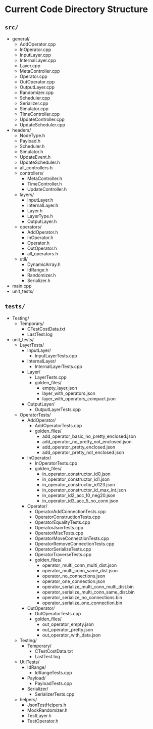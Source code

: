 # Current Code Directory Structure

## `src/`
- general/
  - AddOperator.cpp
  - InOperator.cpp
  - InputLayer.cpp
  - InternalLayer.cpp
  - Layer.cpp
  - MetaController.cpp
  - Operator.cpp
  - OutOperator.cpp
  - OutputLayer.cpp
  - Randomizer.cpp
  - Scheduler.cpp
  - Serializer.cpp
  - Simulator.cpp
  - TimeController.cpp
  - UpdateController.cpp
  - UpdateScheduler.cpp
- headers/
  - NodeType.h
  - Payload.h
  - Scheduler.h
  - Simulator.h
  - UpdateEvent.h
  - UpdateScheduler.h
  - all_controllers.h
  - controllers/
    - MetaController.h
    - TimeController.h
    - UpdateController.h
  - layers/
    - InputLayer.h
    - InternalLayer.h
    - Layer.h
    - LayerType.h
    - OutputLayer.h
  - operators/
    - AddOperator.h
    - InOperator.h
    - Operator.h
    - OutOperator.h
    - all_operators.h
  - util/
    - DynamicArray.h
    - IdRange.h
    - Randomizer.h
    - Serializer.h
- main.cpp
- unit_tests/

## `tests/`
- Testing/
  - Temporary/
    - CTestCostData.txt
    - LastTest.log
- unit_tests/
  - LayerTests/
    - InputLayer/
      - InputLayerTests.cpp
    - InternalLayer/
      - InternalLayerTests.cpp
    - Layer/
      - LayerTests.cpp
      - golden_files/
        - empty_layer.json
        - layer_with_operators.json
        - layer_with_operators_compact.json
    - OutputLayer/
      - OutputLayerTests.cpp
  - OperatorTests/
    - AddOperator/
      - AddOperatorTests.cpp
      - golden_files/
        - add_operator_basic_no_pretty_enclosed.json
        - add_operator_no_pretty_not_enclosed.json
        - add_operator_pretty_enclosed.json
        - add_operator_pretty_not_enclosed.json
    - InOperator/
      - InOperatorTests.cpp
      - golden_files/
        - in_operator_constructor_id0.json
        - in_operator_constructor_id1.json
        - in_operator_constructor_id123.json
        - in_operator_constructor_id_max_int.json
        - in_operator_id2_acc_10_neg20.json
        - in_operator_id3_acc_5_no_conn.json
    - Operator/
      - OperatorAddConnectionTests.cpp
      - OperatorConstructionTests.cpp
      - OperatorEqualityTests.cpp
      - OperatorJsonTests.cpp
      - OperatorMiscTests.cpp
      - OperatorMoveConnectionTests.cpp
      - OperatorRemoveConnectionTests.cpp
      - OperatorSerializeTests.cpp
      - OperatorTraverseTests.cpp
      - golden_files/
        - operator_multi_conn_multi_dist.json
        - operator_multi_conn_same_dist.json
        - operator_no_connections.json
        - operator_one_connection.json
        - operator_serialize_multi_conn_multi_dist.bin
        - operator_serialize_multi_conn_same_dist.bin
        - operator_serialize_no_connections.bin
        - operator_serialize_one_connection.bin
    - OutOperator/
      - OutOperatorTests.cpp
      - golden_files/
        - out_operator_empty.json
        - out_operator_pretty.json
        - out_operator_with_data.json
  - Testing/
    - Temporary/
      - CTestCostData.txt
      - LastTest.log
  - UtilTests/
    - IdRange/
      - IdRangeTests.cpp
    - Payload/
      - PayloadTests.cpp
    - Serializer/
      - SerializerTests.cpp
  - helpers/
    - JsonTestHelpers.h
    - MockRandomizer.h
    - TestLayer.h
    - TestOperator.h

